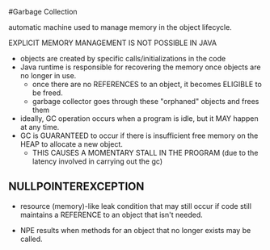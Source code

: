 #Garbage Collection

automatic machine used to manage memory in the object lifecycle. 

EXPLICIT MEMORY MANAGEMENT IS NOT POSSIBLE IN JAVA

- objects are created by specific calls/initializations in the code
- Java runtime is responsible for recovering the memory once objects are no longer in use. 
    - once there are no REFERENCES to an object, it becomes ELIGIBLE to be freed. 
    - garbage collector goes through these "orphaned" objects and frees them
- ideally, GC operation occurs when a program is idle, but it MAY happen at any time.
- GC is GUARANTEED to occur if there is insufficient free memory on the HEAP to allocate a new 
object. 
    - THIS CAUSES A MOMENTARY STALL IN THE PROGRAM (due to the latency involved in carrying out the gc)
    
## NULLPOINTEREXCEPTION

- resource (memory)-like leak condition that may still occur if code still maintains a
REFERENCE to an object that isn't needed.

- NPE results when methods for an object that no longer exists may be called.